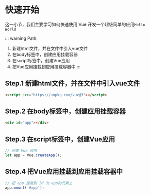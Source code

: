 # 快速开始

这一小节，我们主要学习如何快速使用 Vue 开发一个超级简单的应用`Hello World`

::: warning Path

1. 新建html文件，并在文件中引入vue文件
2. 在body标签中，创建应用挂载容器
3. 在script标签中，创建Vue应用
4. 把Vue应用挂载到应用挂载容器中
:::

## Step.1 新建html文件，并在文件中引入vue文件

```html
<script src="https://unpkg.com/vue@3"></script>
```

## Step.2 在body标签中，创建应用挂载容器

```html
<div id="app"></div>
```

## Step.3 在script标签中，创建Vue应用

```js
// 创建 Vue 应用
let app = Vue.createApp();
```

## Step.4 把Vue应用挂载到应用挂载容器中

```js
// 把 app 挂载到 id 为 app的元素上
app.mount('#app');
```
